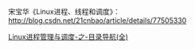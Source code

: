 宋宝华《Linux进程、线程和调度》：http://blog.csdn.net/21cnbao/article/details/77505330

[Linux进程管理与调度-之-目录导航(全)](http://blog.csdn.net/gatieme/article/details/51456569)